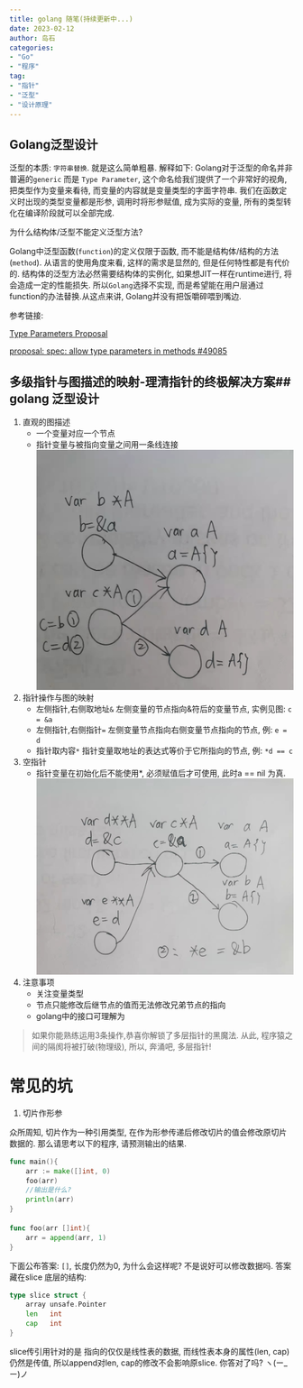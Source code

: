 ```yaml
---
title: golang 随笔(持续更新中...)
date: 2023-02-12
author: 岛石  
categories: 
- "Go"
- "程序"
tag: 
- "指针"
- "泛型"
- "设计原理"
---
```


## Golang泛型设计

泛型的本质: `字符串替换`. 就是这么简单粗暴. 解释如下: Golang对于泛型的命名并非普遍的`generic` 而是 `Type Parameter`, 这个命名给我们提供了一个非常好的视角, 把类型作为变量来看待, 而变量的内容就是变量类型的字面字符串. 我们在函数定义时出现的类型变量都是形参, 调用时将形参赋值, 成为实际的变量, 所有的类型转化在编译阶段就可以全部完成. 

为什么结构体/泛型不能定义泛型方法?

Golang中泛型函数(`function`)的定义仅限于函数, 而不能是结构体/结构的方法(`method`).
从语言的使用角度来看, 这样的需求是显然的, 但是任何特性都是有代价的. 结构体的泛型方法必然需要结构体的实例化, 如果想JIT一样在runtime进行, 将会造成一定的性能损失. 所以`Golang`选择不实现, 而是希望能在用户层通过 function的办法替换.从这点来讲, Golang并没有把饭嚼碎喂到嘴边.

参考链接: 

[Type Parameters Proposal](https://go.googlesource.com/proposal/+/refs/heads/master/design/3651-type-parameters.md#no-parameterized-methods)

[proposal: spec: allow type parameters in methods #49085](https://github.com/golang/go/issues/49085)

## 多级指针与图描述的映射-理清指针的终极解决方案## golang 泛型设计

1. 直观的图描述
   - 一个变量对应一个节点
   - 指针变量与被指向变量之间用一条线连接
![](pointer1.jpg)
2. 指针操作与图的映射
   - 左侧指针,右侧取地址`&` 左侧变量的节点指向&符后的变量节点, 实例见图: `c = &a`
   - 左侧指针,右侧指针`=` 左侧变量节点指向右侧变量节点指向的节点, 例: `e = d`
   - 指针取内容`*` 指针变量取地址的表达式等价于它所指向的节点, 例: `*d == c`
3. 空指针
   - 指针变量在初始化后不能使用*, 必须赋值后才可使用, 此时a == nil 为真.
![](pointer2.jpg)
1. 注意事项
   - 关注变量类型
   - 节点只能修改后继节点的值而无法修改兄弟节点的指向
   - golang中的接口可理解为

> 如果你能熟练运用3条操作,恭喜你解锁了多层指针的黑魔法. 从此, 程序猿之间的隔阂将被打破(物理级), 所以, 奔涌吧, 多层指针!

# 常见的坑

1. 切片作形参

众所周知, 切片作为一种引用类型, 在作为形参传递后修改切片的值会修改原切片数据的. 那么请思考以下的程序, 请预测输出的结果.

```go
func main(){
    arr := make([]int, 0)
    foo(arr)
    //输出是什么?
    println(arr)
}

func foo(arr []int){
    arr = append(arr, 1)
}
```

下面公布答案: `[]`, 长度仍然为0, 为什么会这样呢? 不是说好可以修改数据吗.
答案藏在slice 底层的结构:
```Go
type slice struct {
    array unsafe.Pointer
    len   int
    cap   int
}
```
slice传引用针对的是 指向的仅仅是线性表的数据, 而线性表本身的属性(len, cap)仍然是传值, 
所以append对len, cap的修改不会影响原slice. 你答对了吗? ヽ(ー_ー)ノ
